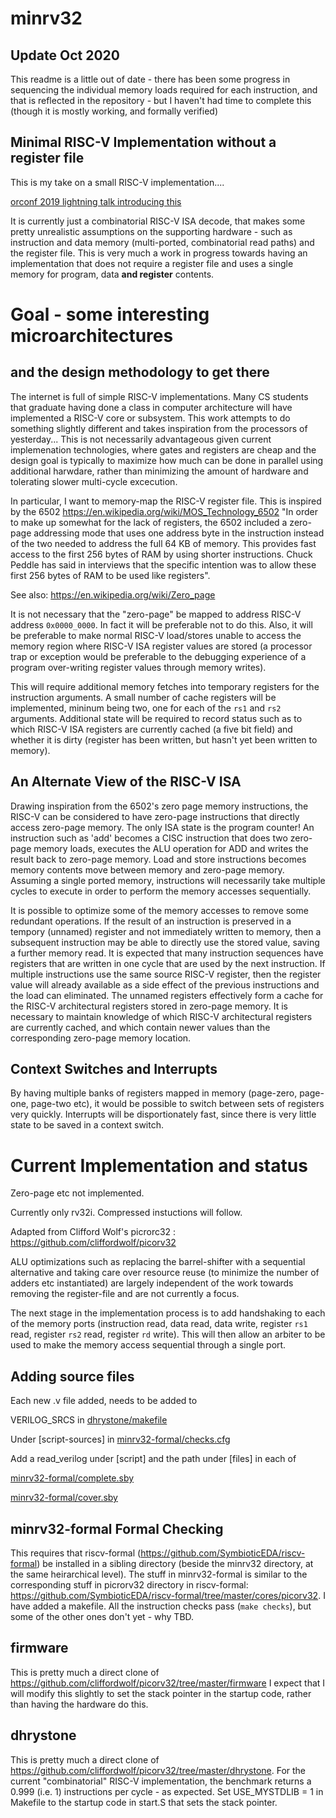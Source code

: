 # minrv32

## Update Oct 2020

This readme is a little out of date - there has been some progress in sequencing the individual memory loads required for each instruction, and that is reflected in the repository - but I haven't had time to complete this (though it is mostly working, and formally verified)


## Minimal RISC-V Implementation without a register file

This is my take on a small RISC-V implementation....

[orconf 2019 lightning talk introducing this](https://www.youtube.com/watch?v=zy0Y6kQW8Vw&list=PLUg3wIOWD8yodkHgXWGSHQdKACu9MWepT&index=27)

It is currently just a combinatorial RISC-V ISA decode, that makes some pretty unrealistic assumptions on the supporting hardware - such as instruction and data memory (multi-ported, combinatorial read paths) and the register file.  This is very much a work in progress towards having an implementation that does not require a register file and uses a single memory for program, data **and register** contents.

# Goal - some interesting microarchitectures
## and the design methodology to get there

The internet is full of simple RISC-V implementations.  Many CS students that graduate having done a class in computer architecture will have implemented a RISC-V core or subsystem.  This work attempts to do something slightly different and takes inspiration from the processors of yesterday...  This is not necessarily advantageous given current implemenation technologies, where gates and registers are cheap and the design goal is typically to maximize how much can be done in parallel using additional harwdare, rather than minimizing the amount of hardware and tolerating slower multi-cycle excecution.  

In particular, I want to memory-map the RISC-V register file.  This is inspired by the 6502 https://en.wikipedia.org/wiki/MOS_Technology_6502   "In order to make up somewhat for the lack of registers, the 6502 included a zero-page addressing mode that uses one address byte in the instruction instead of the two needed to address the full 64 KB of memory. This provides fast access to the first 256 bytes of RAM by using shorter instructions. Chuck Peddle has said in interviews that the specific intention was to allow these first 256 bytes of RAM to be used like registers". 

See also: https://en.wikipedia.org/wiki/Zero_page

It is not necessary that the "zero-page" be mapped to address RISC-V address `0x0000_0000`.  In fact it will be preferable not to do this. Also, it will be preferable to make normal RISC-V load/stores unable to access the memory region where RISC-V ISA register values are stored (a processor trap or exception would be preferable to the debugging experience of a program over-writing register values through memory writes).

This will require additional memory fetches into temporary registers for the instruction arguments.  A small number of cache registers will be implemented, mininum being two, one for each of the `rs1` and `rs2` arguments.  Additional state will be required to record status such as to which RISC-V ISA registers are currently cached (a five bit field) and whether it is dirty (register has been written, but hasn't yet been written to memory).

## An Alternate View of the RISC-V ISA

Drawing inspiration from the 6502's zero page memory instructions, the RISC-V can be considered to have zero-page  instructions that directly access zero-page memory.  The only ISA state is the program counter!  An instruction such as 'add' becomes a CISC instruction that does two zero-page memory loads, executes the ALU operation for ADD and writes the result back to zero-page memory. Load and store instructions becomes memory contents move between memory and zero-page memory.  Assuming a single ported memory, instructions will necessarily take multiple cycles to execute in order to perform the memory accesses sequentially.

It is possible to optimize some of the memory accesses to remove some redundant operations. If the result of an instruction is preserved in a tempory (unnamed) register and not immediately written to memory, then a subsequent instruction may be able to directly use the stored value, saving a further memory read. It is expected that many instruction sequences have registers that are written in one cycle that are used by the next instruction. If multiple instructions use the same source RISC-V register, then the register value will already available as a side effect of the previous instructions and the load can eliminated.  The unnamed registers effectively form a cache for the RISC-V architectural registers stored in zero-page memory.  It is necessary to maintain knowledge of which RISC-V architectural registers are currently cached, and which contain newer values than the corresponding zero-page memory location.

## Context Switches and Interrupts

By having multiple banks of registers mapped in memory (page-zero, page-one, page-two etc), it would be possible to switch between sets of registers very quickly.  Interrupts will be disportionately fast, since there is very little state to be saved in a context switch.

# Current Implementation and status

Zero-page etc not implemented.

Currently only rv32i.  Compressed instuctions will follow. 

Adapted from Clifford Wolf's picrorc32 :  https://github.com/cliffordwolf/picorv32

ALU optimizations such as replacing the barrel-shifter with a sequential alternative and taking care over resource reuse (to minimize the number of adders etc instantiated) are largely independent of the work towards removing the register-file and are not currently a focus.

The next stage in the implementation process is to add handshaking to each of the memory ports (instruction read, data read, data write, register `rs1` read, register `rs2` read, register `rd` write).  This will then allow an arbiter to be used to make the memory access sequential through a single port.

## Adding source files
Each new .v file added, needs to be added to 

VERILOG_SRCS in [dhrystone/makefile](dhrystone/makefile)

Under [script-sources] in [minrv32-formal/checks.cfg](minrv32-formal/checks.cfg)

Add a read_verilog under [script] and the path under [files] in each of

  [minrv32-formal/complete.sby](minrv32-formal/complete.sby)
  
  [minrv32-formal/cover.sby](minrv32-formal/cover.sby)
  


## minrv32-formal Formal Checking

This requires that riscv-formal (https://github.com/SymbioticEDA/riscv-formal) be installed in a sibling directory (beside the minrv32 directory, at the same heirarchical level).  The stuff in minrv32-formal is similar to the corresponding stuff in picrorv32 directory in riscv-formal: https://github.com/SymbioticEDA/riscv-formal/tree/master/cores/picorv32.  I have added a makefile.  All the instruction checks pass (`make checks`), but some of the other ones don't yet - why TBD.

## firmware

This is pretty much a direct clone of https://github.com/cliffordwolf/picorv32/tree/master/firmware
I expect that I will modify this slightly to set the stack pointer in the startup code, rather than having the hardware do this.

## dhrystone 

This is pretty much a direct clone of https://github.com/cliffordwolf/picorv32/tree/master/dhrystone.
For the current "combinatorial" RISC-V implementation, the benchmark returns a 0.999 (i.e. 1) instructions per cycle - as expected.
Set USE_MYSTDLIB = 1 in Makefile to the startup code in start.S that sets the stack pointer.



